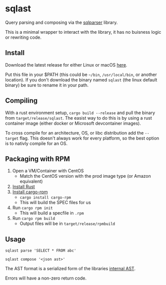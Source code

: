 # sqlast

Query parsing and composing via the [sqlparser](https://docs.rs/sqlparser/0.6.1/sqlparser/) library.

This is a minimal wrapper to interact with the library, it has no buisness logic or rewriting code.

## Install

Download the latest release for either Linux or macOS [here](https://github.com/mobikitinc/sqlast/releases).

Put this file in your $PATH (this could be `~/bin`, `/usr/local/bin`, or another location). If you don't download the binary named `sqlast` (the linux default binary) be sure to rename it in your path.

## Compiling

With a rust environment setup, `cargo build --release` and pull the binary from `target/release/sqlast`.
The easist way to do this is by using a rust container image (either docker or Microsoft devcontainer images).

To cross compile for an architecture, OS, or libc distribution add the `--target` flag. This doesn't always work for every platform, so the best option is to nativly compile for an OS.

## Packaging with RPM

1. Open a VM/Container with CentOS
    * Match the CentOS version with the prod image type (or Amazon equivalent)
2. [Install Rust](https://www.rust-lang.org)
3. [Install cargo-rpm](https://www.rust-lang.org)
    * `cargo install cargo-rpm`
    * This will build the SPEC files for us
4. Run `cargo rpm init`
    * This will build a specfile in `.rpm`
5. Run `cargo rpm build`
    * Output files will be in `target/release/rpmbuild`

## Usage

`sqlast parse 'SELECT * FROM abc'`

`sqlast compose '<json ast>'`

The AST format is a serialized form of the libraries [internal AST](https://docs.rs/sqlparser/0.6.1/sqlparser/ast/index.html).

Errors will have a non-zero return code.
